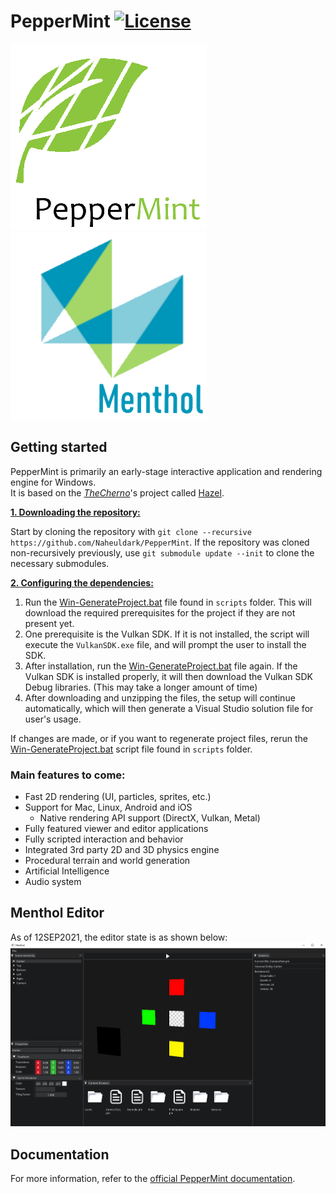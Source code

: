 # PepperMint [![License](https://img.shields.io/github/license/Naheuldark/PepperMint.svg)](https://github.com/Naheuldark/PepperMint/blob/master/LICENSE)

![PepperMint](/Resources/Branding/PepperMintLogo.png?raw=true "PepperMint") ![Menthol](/Resources/Branding/MentholLogo.png?raw=true "Menthol")

## Getting started
PepperMint is primarily an early-stage interactive application and rendering engine for Windows.<br>
It is based on the [_TheCherno_](https://www.youtube.com/channel/UCQ-W1KE9EYfdxhL6S4twUNw)'s project called [Hazel](https://github.com/TheCherno/Hazel).

<ins>**1. Downloading the repository:**</ins>

Start by cloning the repository with `git clone --recursive https://github.com/Naheuldark/PepperMint`.
If the repository was cloned non-recursively previously, use `git submodule update --init` to clone the necessary submodules.

<ins>**2. Configuring the dependencies:**</ins>

1. Run the [Win-GenerateProject.bat](https://github.com/Naheuldark/PepperMint/blob/master/scripts/Win-GenerateProject.bat) file found in `scripts` folder. This will download the required prerequisites for the project if they are not present yet.
2. One prerequisite is the Vulkan SDK. If it is not installed, the script will execute the `VulkanSDK.exe` file, and will prompt the user to install the SDK.
3. After installation, run the [Win-GenerateProject.bat](https://github.com/Naheuldark/PepperMint/blob/master/scripts/Win-GenerateProject.bat) file again. If the Vulkan SDK is installed properly, it will then download the Vulkan SDK Debug libraries. (This may take a longer amount of time)
4. After downloading and unzipping the files, the setup will continue automatically, which will then generate a Visual Studio solution file for user's usage.

If changes are made, or if you want to regenerate project files, rerun the [Win-GenerateProject.bat](https://github.com/Naheuldark/PepperMint/blob/master/scripts/Win-GenerateProject.bat) script file found in `scripts` folder.

### Main features to come:
- Fast 2D rendering (UI, particles, sprites, etc.)
- Support for Mac, Linux, Android and iOS
    - Native rendering API support (DirectX, Vulkan, Metal)
- Fully featured viewer and editor applications
- Fully scripted interaction and behavior
- Integrated 3rd party 2D and 3D physics engine
- Procedural terrain and world generation
- Artificial Intelligence
- Audio system

## Menthol Editor
As of 12SEP2021, the editor state is as shown below:
![PepperMint](/Resources/Captures/MentholEditor.png?raw=true "MentholEditor")

## Documentation
For more information, refer to the [official PepperMint documentation](https://naheuldark.github.io/PepperMint/).
